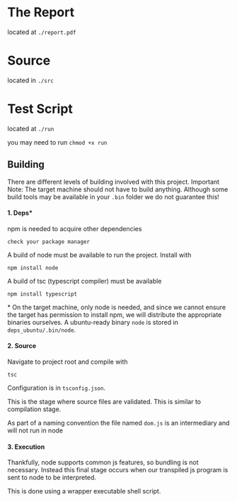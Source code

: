 # The Report

located at `./report.pdf`

# Source

located in `./src`

# Test Script

located at `./run`

you may need to run
`chmod +x run`

## Building

There are different levels of building involved with this project. Important Note: The target machine should not have to build anything. Although some build tools may be available in your `.bin` folder we do not guarantee this!

#### 1. Deps*

npm is needed to acquire other dependencies

`check your package manager`

A build of node must be available to run the project. Install with

`npm install node`

A build of tsc (typescript compiler) must be available

`npm install typescript`

\* On the target machine, only node is needed, and since we cannot ensure the target has permission to install npm, we will distribute the appropriate binaries ourselves. A ubuntu-ready binary `node` is stored in `deps_ubuntu/.bin/node`.

#### 2. Source

Navigate to project root and compile with

`tsc`

Configuration is in `tsconfig.json`.

This is the stage where source files are validated. This is similar to compilation stage.

As part of a naming convention the file named `dom.js` is an intermediary and will not run in node

#### 3. Execution

Thankfully, node supports common js features, so bundling is not necessary. Instead this final stage occurs when our transpiled js program is sent to node to be interpreted.

This is done using a wrapper executable shell script.